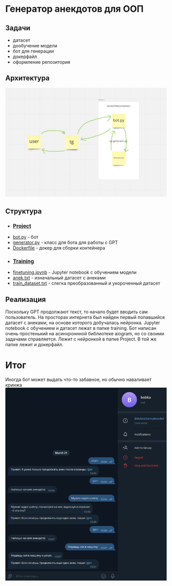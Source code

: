 # Генератор анекдотов для ООП
## Задачи
- датасет
- дообучение модели
- бот для генерации
- докерфайл
- оформление репозитория

## Архитектура

![](./Архитектура.png)

## Структура
+ ### [Project](https://github.com/Cuuuube/OOP/tree/main/Project)
+ [bot.py](https://github.com/Cuuuube/OOP/blob/main/Project/bot.py) - бот
+ [generator.py](https://github.com/Cuuuube/OOP/blob/main/Project/generator.py) - класс для бота для работы с GPT
+ [Dockerfile](https://github.com/Cuuuube/OOP/blob/main/Project/Dockerfile) - докер для сборки контейнера
+ ### [Training](https://github.com/Cuuuube/OOP/tree/main/Training)
+ [finetuning.ipynb](https://github.com/Cuuuube/OOP/blob/main/Training/finetuning.ipynb) - Jupyter notebook с обучением модели
+ [anek.txt](https://github.com/Cuuuube/OOP/blob/main/Training/anek.txt) - изначальный датасет с анеками
+ [train_dataset.txt](https://github.com/Cuuuube/OOP/blob/main/Training/train_dataset.txt) - слегка преобразованный и укороченный датасет

## Реализация
Поскольку GPT продолжают текст, то начало будет вводить сам пользователь.
На просторах интернета был найден первый попавшийся датасет с анеками, на основе которого добучалась нейронка. Jupyter notebook c обучением и датасет лежат в папке training.
Бот написан очень простенький на асинхроннной библиотеке aiogram, но со своими задачами справляется. Лежит с нейронкой в папке Project. В той же папке лежит и докерфайл.

# Итог
Иногда бот может выдать что-то забавное, но обычно наваливает кринжа
![](./Итоги.png)
